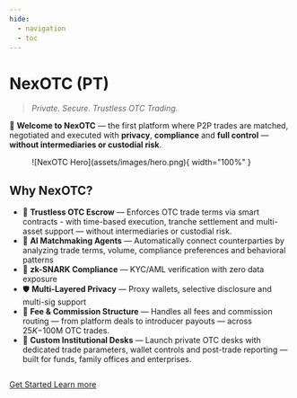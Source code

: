 ```yaml
---
hide:
  - navigation
  - toc
---
```


# NexOTC (PT)

> _Private. Secure. Trustless OTC Trading._

🚀 **Welcome to NexOTC** — the first platform where P2P trades are matched, negotiated and executed with **privacy**, **compliance** and **full control** — **without intermediaries or custodial risk**.

<figure markdown>
  ![NexOTC Hero](assets/images/hero.png){ width="100%" }
</figure>

## Why NexOTC?

- 🔐 **Trustless OTC Escrow** — Enforces OTC trade terms via smart contracts - with time-based execution, tranche settlement and multi-asset support — without intermediaries or custodial risk.
- 🤖 **AI Matchmaking Agents** — Automatically connect counterparties by analyzing trade terms, volume, compliance preferences and behavioral patterns
- 🧩 **zk-SNARK Compliance** — KYC/AML verification with zero data exposure
- 🛡️ **Multi-Layered Privacy** — Proxy wallets, selective disclosure and multi-sig support
- 💸 **Fee & Commission Structure** — Handles all fees and commission routing — from platform deals to introducer payouts — across $25K-$100M OTC trades.
- 🏦 **Custom Institutional Desks** — Launch private OTC desks with dedicated trade parameters, wallet controls and post-trade reporting — built for funds, family offices and enterprises.

<div style="margin-top: 2em">
<a href="nexotc/getting-started/" class="md-button md-button--primary">
Get Started
</a>
<a href="modules/overview/" class="md-button">
Learn more
</a>
</div>